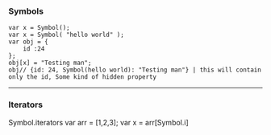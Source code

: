 ### Symbols

	var x = Symbol();
	var x = Symbol( "hello world" );
	var obj = {
		id :24
	};
	obj[x] = "Testing man";
	obj// {id: 24, Symbol(hello world): "Testing man"} | this will contain only the id, Some kind of hidden property


----------

### Iterators

Symbol.iterators
	var arr = [1,2,3];
	var x = arr[Symbol.i]




<!--stackedit_data:
eyJoaXN0b3J5IjpbLTE1NTk1NjI5N119
-->
